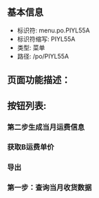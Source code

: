 
## 基本信息

- 标识符: menu.po.PIYL55A
- 标识符缩写: PIYL55A
- 类型: 菜单
- 路径: /po/PIYL55A

## 页面功能描述：





## 按钮列表:


### 第二步生成当月运费信息



### 获取B运费单价



### 导出



### 第一步：查询当月收货数据



